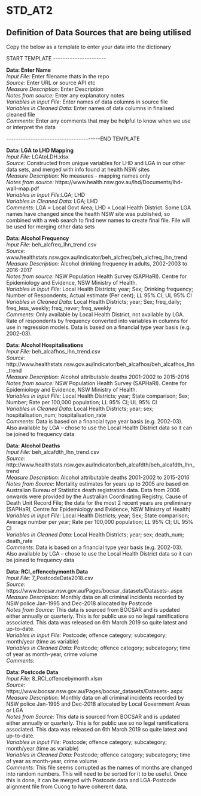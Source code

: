 # STD_AT2
## Definition of Data Sources that are being utilised

<p>Copy the below as a template to enter your data into the dictionary</p>
START TEMPLATE ----------------------</br>
<p><B>Data: Enter Name</B> </br>
<i>Input File:</i> Enter filename thats in the repo </br>
<i>Source:</i> Enter URL or source API etc <br>
<i>Measure Description:</i> Enter Description <br>
<i>Notes from source:</i> Enter any explanatory notes <br>
<i>Variables in Input File:</i> Enter names of data columns in source file <br>
<i>Variables in Cleaned Data:</i> Enter names of data columns in finalised cleaned file <br>
<i>Comments:</i> Enter any comments that may be helpful to know when we use or interpret the data</p>
---------------------------------------END TEMPLATE<br/>

<p><B>Data: LGA to LHD Mapping</B> </br>
<i>Input File:</i> LGAtoLDH.xlsx </br>
<i>Source:</i> Constructed from unique variables for LHD and LGA in our other data sets, and merged with info found at health NSW sites </br> 
<i>Measure Description:</i> No measures - mapping names only <br>
<i>Notes from source:</i> https://www.health.nsw.gov.au/lhd/Documents/lhd-wall-map.pdf <br>
<i>Variables in Input File:</i>LGA; LHD <br>
<i>Variables in Cleaned Data:</i> LGA; LHD <br>
<i>Comments:</i> LGA = Local Govt Area; LHD = Local Health District.  Some LGA names have changed since the health NSW site was published, so combined with a web search to find new names to create final file.  File will be used for merging other data sets</p>

<p><B>Data: Alcohol Frequency</B> </br>
<i>Input File:</i> beh_alcfreq_lhn_trend.csv </br>
<i>Source:</i> www.healthstats.nsw.gov.au/Indicator/beh_alcfreq/beh_alcfreq_lhn_trend <br>
<i>Measure Description:</i> Alcohol drinking frequency in adults, 2002-2003 to 2016-2017 <br>
<i>Notes from source:</i> NSW Population Health Survey (SAPHaRI). Centre for Epidemiology and Evidence, NSW Ministry of Health. <br>
<i>Variables in Input File:</i> Local Health Districts; year; Sex; Drinking frequency; Number of Respondents; Actual estimate (Per cent); LL 95% CI; UL 95% CI <br>
<i>Variables in Cleaned Data:</i> Local Health Districts; year; Sex; freq_daily; freq_less_weekly; freq_never; freq_weekly <br>
<i>Comments:</i> Only available by Local Health District, not available by LGA. Rate of respondents by frequency converted into variables in columns for use in regression models. Data is based on a financial type year basis (e.g. 2002-03). </p>

<p><B>Data: Alcohol Hospitalisations </B> </br>
<i>Input File:</i> beh_alcafhos_lhn_trend.csv </br>
<i>Source:</i> http://www.healthstats.nsw.gov.au/Indicator/beh_alcafhos/beh_alcafhos_lhn_trend </br>
<i>Measure Description:</i> Alcohol attributable deaths 2001-2002 to 2015-2016 </br>
<i>Notes from source:</i> NSW Population Health Survey (SAPHaRI). Centre for Epidemiology and Evidence, NSW Ministry of Health. </br>
<i>Variables in Input File:</i> Local Health Districts; year; State comparison; Sex; Number; Rate per 100,000 population; LL 95% CI; UL 95% CI </br>
<i>Variables in Cleaned Data:</i> Local Health Districts; year; sex; hospitalisation_num; hospitalisation_rate </br>
<i>Comments:</i> Data is based on a financial type year basis (e.g. 2002-03).  Also available by LGA – chose to use the Local Health District data so it can be joined to frequency data </p>

<p><B>Data: Alcohol Deaths</B> </br>
<i>Input File:</i> beh_alcafdth_lhn_trend.csv </br>
<i>Source:</i> http://www.healthstats.nsw.gov.au/Indicator/beh_alcafdth/beh_alcafdth_lhn_trend  </br>
<i>Measure Description:</i> Alcohol attributable deaths 2001-2002 to 2015-2016  </br>
<i>Notes from Source:</i> Mortality estimates for years up to 2005 are based on Australian Bureau of Statistics death registration data. Data from 2006 onwards were provided by the Australian Coordinating Registry, Cause of Death Unit Record File; the data for the most 2 recent years are preliminary (SAPHaRI, Centre for Epidemiology and Evidence, NSW Ministry of Health)  </br>
<i>Variables in Input File:</i> Local Health Districts; year; Sex; State comparison; Average number per year; Rate per 100,000 population; LL 95% CI; UL 95% CI  </br>
<i>Variables in Cleaned Data:</i> Local Health Districts; year; sex; death_num; death_rate  </br>
<i>Comments:</i> Data is based on a financial type year basis (e.g. 2002-03).  Also available by LGA – chose to use the Local Health District data so it can be joined to frequency data  </p>

<p><B>Data: RCI_offencebymonth Data</B> </br>
<i>Input File:</i> 7_PostcodeData2018.csv </br>
<i>Source:</i> https://www.bocsar.nsw.gov.au/Pages/bocsar_datasets/Datasets-.aspx  </br>
<i>Measure Description:</i> Monthly data on all criminal incidents recorded by NSW police Jan-1995 and Dec-2018 allocated by Postcode  </br>
<i>Notes from Source:</i> This data is sourced from BOCSAR and is updated either annually or quarterly. This is for public use so no legal ramifications associated. This data was released on 6th March 2019 so quite latest and up-to-date. </br>
<i>Variables in Input File:</i> Postcode; offence category; subcategory; month/year (time as variable)  </br>
<i>Variables in Cleaned Data:</i> Postcode; offence category; subcategory; time of year as month-year, crime volume  </br>
<i>Comments:</i>   </p>

<p><B>Data: Postcode Data</B> </br>
<i>Input File:</i> 8_RCI_offencebymonth.xlsm </br>
<i>Source:</i> https://www.bocsar.nsw.gov.au/Pages/bocsar_datasets/Datasets-.aspx  </br>
<i>Measure Description:</i> Monthly data on all criminal incidents recorded by NSW police Jan-1995 and Dec-2018 allocated by Local Government Areas or LGA  </br>
<i>Notes from Source:</i> This data is sourced from BOCSAR and is updated either annually or quarterly. This is for public use so no legal ramifications associated. This data was released on 6th March 2019 so quite latest and up-to-date. </br>
<i>Variables in Input File:</i> Postcode; offence category; subcategory; month/year (time as variable)  </br>
<i>Variables in Cleaned Data:</i> Postcode; offence category; subcategory; time of year as month-year, crime volume  </br>
<i>Comments:</i> This file seems corrupted as the names of months are changed into random numbers. This will need to be sorted for it to be useful. Once this is done, it can be merged with Postcode data and LGA-Postcode alignment file from Cuong to have coherent data.   </p>
